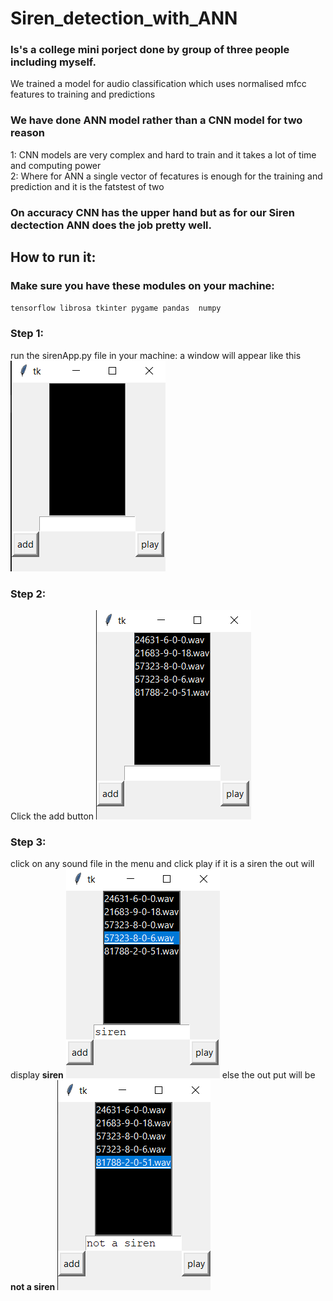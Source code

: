 # Siren_detection_with_ANN

### Is's a college mini porject done by group of three people including myself.

We trained a model for audio classification which uses normalised mfcc features to training and predictions

### We have done ANN model rather than a CNN model for two reason
  1: CNN models are very complex and hard to train and it takes a lot of time and computing power <br>
  2: Where for ANN a single vector of fecatures is enough for the training and prediction and it is the fatstest of two 


### On accuracy CNN has the upper hand but as for our Siren dectection ANN does the job pretty well.

## How to run it:

### Make sure you have these modules on your machine:

`tensorflow
librosa
tkinter
pygame
pandas 
numpy`

### Step 1:
run the sirenApp.py file in your machine:
a window will appear like this
![intial window](./img/empty.png)

### Step 2:
Click the add button
![after add button](./img/add.png)
### Step 3:
click on any sound file in the menu and click play
if it is a siren the out will display **siren**
![siren](./img/play_siren.png)
else the out put will be **not a siren**
![not a siren](./img/play_no_siren.png)
